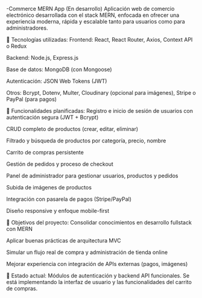 -Commerce MERN App (En desarrollo)
Aplicación web de comercio electrónico desarrollada con el stack MERN, enfocada en ofrecer una experiencia moderna, rápida y escalable tanto para usuarios como para administradores.

🔧 Tecnologías utilizadas:
Frontend: React, React Router, Axios, Context API o Redux

Backend: Node.js, Express.js

Base de datos: MongoDB (con Mongoose)

Autenticación: JSON Web Tokens (JWT)

Otros: Bcrypt, Dotenv, Multer, Cloudinary (opcional para imágenes), Stripe o PayPal (para pagos)

🧩 Funcionalidades planificadas:
Registro e inicio de sesión de usuarios con autenticación segura (JWT + Bcrypt)

CRUD completo de productos (crear, editar, eliminar)

Filtrado y búsqueda de productos por categoría, precio, nombre

Carrito de compras persistente

Gestión de pedidos y proceso de checkout

Panel de administrador para gestionar usuarios, productos y pedidos

Subida de imágenes de productos

Integración con pasarela de pagos (Stripe/PayPal)

Diseño responsive y enfoque mobile-first

🎯 Objetivos del proyecto:
Consolidar conocimientos en desarrollo fullstack con MERN

Aplicar buenas prácticas de arquitectura MVC

Simular un flujo real de compra y administración de tienda online

Mejorar experiencia con integración de APIs externas (pagos, imágenes)

🧪 Estado actual:
Módulos de autenticación y backend API funcionales. Se está implementando la interfaz de usuario y las funcionalidades del carrito de compras.
